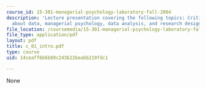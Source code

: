 ```yaml
---
course_id: 15-301-managerial-psychology-laboratory-fall-2004
description: 'Lecture presentation covering the following topics: Critical thinking
  about data, managerial psychology, data analysis, and research design & execution.'
file_location: /coursemedia/15-301-managerial-psychology-laboratory-fall-2004/14ceaff6b6b89c243b22beabb219fdc1_c_01_intro.pdf
file_type: application/pdf
layout: pdf
title: c_01_intro.pdf
type: course
uid: 14ceaff6b6b89c243b22beabb219fdc1

---
```

None